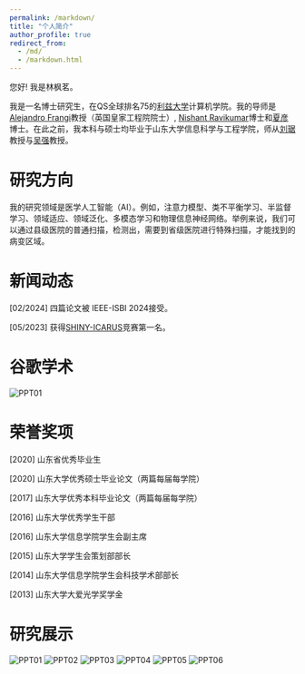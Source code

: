 ```yaml
---
permalink: /markdown/
title: "个人简介"
author_profile: true
redirect_from: 
  - /md/
  - /markdown.html
---
```


您好! 我是林枫茗。

我是一名博士研究生，在QS全球排名75的[利兹大学](https://www.leeds.ac.uk/)计算机学院。我的导师是[Alejandro Frangi](https://research.manchester.ac.uk/en/persons/alejandro-frangi)教授（英国皇家工程院院士）, [Nishant Ravikumar](https://eps.leeds.ac.uk/computing/staff/1846/dr-nishant-ravikumar)博士和[夏彦](https://www.yannxia.com/)博士。在此之前，我本科与硕士均毕业于山东大学信息科学与工程学院，师从[刘琚](https://brain.sdu.edu.cn/en/info/1090/1163.htm)教授与[吴强](https://brain.sdu.edu.cn/en/info/1090/1115.htm)教授。


研究方向
======
我的研究领域是医学人工智能（AI）。例如，注意力模型、类不平衡学习、半监督学习、领域适应、领域泛化、多模态学习和物理信息神经网络。举例来说，我们可以通过县级医院的普通扫描，检测出，需要到省级医院进行特殊扫描，才能找到的病变区域。

新闻动态
======
[02/2024]  四篇论文被 IEEE-ISBI 2024接受。

[05/2023] 获得[SHINY-ICARUS](https://www.synapse.org/#!Synapse:syn45774070/wiki/619953)竞赛第一名。

谷歌学术
======
![PPT01](/images/lfmgooglescholar.png)

荣誉奖项
======
[2020] 山东省优秀毕业生

[2020] 山东大学优秀硕士毕业论文（两篇每届每学院）

[2017] 山东大学优秀本科毕业论文（两篇每届每学院）

[2016] 山东大学优秀学生干部

[2016] 山东大学信息学院学生会副主席

[2015] 山东大学学生会策划部部长

[2014] 山东大学信息学院学生会科技学术部部长

[2013] 山东大学大爱光学奖学金

研究展示
======
![PPT01](/images/PPT01.png)
![PPT02](/images/PPT02.png)
![PPT03](/images/PPT03.png)
![PPT04](/images/PPT04.png)
![PPT05](/images/PPT05.png)
![PPT06](/images/PPT06.png)




